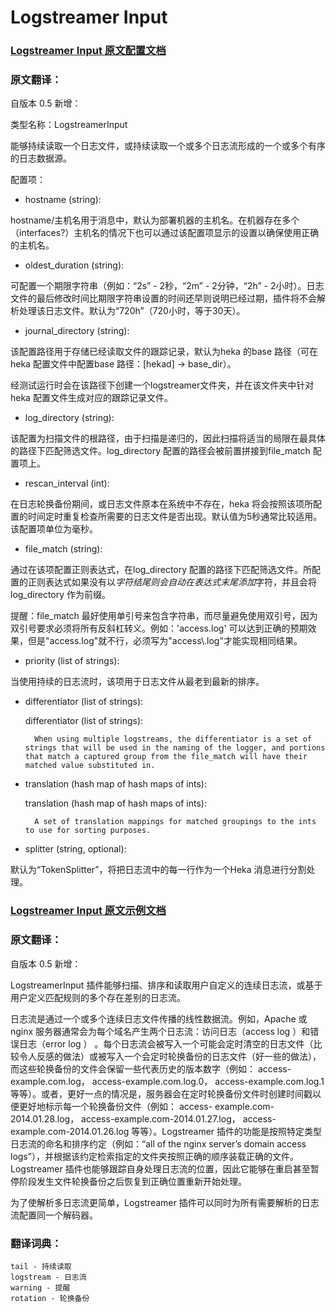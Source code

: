 # Logstreamer Input

### [Logstreamer Input 原文配置文档](http://hekad.readthedocs.io/en/v0.10.0/config/inputs/logstreamer.html "Logstreamer Input 原文配置文档")

### 原文翻译：

自版本 0.5 新增：

类型名称：LogstreamerInput

能够持续读取一个日志文件，或持续读取一个或多个日志流形成的一个或多个有序的日志数据源。

配置项：

+ hostname (string):

hostname/主机名用于消息中，默认为部署机器的主机名。在机器存在多个（interfaces?）主机名的情况下也可以通过该配置项显示的设置以确保使用正确的主机名。

+ oldest_duration (string):

可配置一个期限字符串（例如：“2s” - 2秒，“2m” - 2分钟，“2h” - 2小时）。日志文件的最后修改时间比期限字符串设置的时间还早则说明已经过期，插件将不会解析处理该日志文件。默认为“720h”（720小时，等于30天）。

+ journal_directory (string):

该配置路径用于存储已经读取文件的跟踪记录，默认为heka 的base 路径（可在heka 配置文件中配置base 路径：[hekad] -> base_dir）。

经测试运行时会在该路径下创建一个logstreamer文件夹，并在该文件夹中针对heka 配置文件生成对应的跟踪记录文件。

+ log_directory (string):

该配置为扫描文件的根路径，由于扫描是递归的，因此扫描将适当的局限在最具体的路径下匹配筛选文件。log_directory 配置的路径会被前置拼接到file_match 配置项上。

+ rescan_interval (int):

在日志轮换备份期间，或日志文件原本在系统中不存在，heka 将会按照该项所配置的时间定时重复检查所需要的日志文件是否出现。默认值为5秒通常比较适用。该配置项单位为毫秒。

+ file_match (string):

通过在该项配置正则表达式，在log_directory 配置的路径下匹配筛选文件。所配置的正则表达式如果没有以$字符结尾则会自动在表达式末尾添加$字符，并且会将log_directory 作为前缀。

提醒：file_match 最好使用单引号来包含字符串，而尽量避免使用双引号，因为双引号要求必须将所有反斜杠转义。例如：'access\.log' 可以达到正确的预期效果，但是"access\.log"就不行，必须写为"access\\.log"才能实现相同结果。

+ priority (list of strings):

当使用持续的日志流时，该项用于日志文件从最老到最新的排序。

+ differentiator (list of strings):

    differentiator (list of strings):

        When using multiple logstreams, the differentiator is a set of strings that will be used in the naming of the logger, and portions that match a captured group from the file_match will have their matched value substituted in.

+ translation (hash map of hash maps of ints):

    translation (hash map of hash maps of ints):

        A set of translation mappings for matched groupings to the ints to use for sorting purposes.

+ splitter (string, optional):

默认为“TokenSplitter”，将把日志流中的每一行作为一个Heka 消息进行分割处理。

### [Logstreamer Input 原文示例文档](http://hekad.readthedocs.io/en/v0.10.0/pluginconfig/logstreamer.html#logstreamerplugin "Logstreamer Input 原文示例文档")

### 原文翻译：

自版本 0.5 新增：

LogstreamerInput 插件能够扫描、排序和读取用户自定义的连续日志流，或基于用户定义匹配规则的多个存在差别的日志流。

日志流是通过一个或多个连续日志文件传播的线性数据流。例如，Apache 或nginx 服务器通常会为每个域名产生两个日志流：访问日志（access log ）和错误日志（error log ）  。每个日志流会被写入一个可能会定时清空的日志文件（比较令人反感的做法）或被写入一个会定时轮换备份的日志文件（好一些的做法），而这些轮换备份的文件会保留一些代表历史的版本数字（例如： access-example.com.log， access-example.com.log.0， access-example.com.log.1 等等）。或者，更好一点的情况是，服务器会在定时轮换备份文件时创建时间戳以便更好地标示每一个轮换备份文件（例如： access- example.com-2014.01.28.log， access-example.com-2014.01.27.log， access- example.com-2014.01.26.log 等等）。Logstreamer 插件的功能是按照特定类型日志流的命名和排序约定（例如：“all of the nginx server’s domain access logs”），并根据该约定检索指定的文件夹按照正确的顺序装载正确的文件。Logstreamer 插件也能够跟踪自身处理日志流的位置，因此它能够在重启甚至暂停阶段发生文件轮换备份之后恢复到正确位置重新开始处理。

为了使解析多日志流更简单，Logstreamer 插件可以同时为所有需要解析的日志流配置同一个解码器。



### 翻译词典：

```
tail - 持续读取
logstream - 日志流
warning - 提醒
rotation - 轮换备份
```
